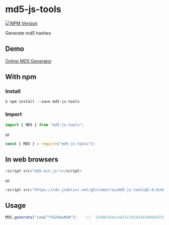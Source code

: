 md5-js-tools
=========

[![NPM Version](http://img.shields.io/npm/v/md5-js-tools.svg?style=flat)](https://www.npmjs.com/package/md5-js-tools)

Generate md5 hashes

## Demo

[Online MD5 Generator](https://www.olrix.net/tools/md5-generator/)

## With npm

### Install

```shell
$ npm install --save md5-js-tools
```

### Import

```javascript
import { MD5 } from "md5-js-tools";
```

or

```javascript
const { MD5 } = require("md5-js-tools");
```

## In web browsers 

```javascript
<script src="md5.min.js"></script>
```

or

```javascript
<script src="https://cdn.jsdelivr.net/gh/simetrio/md5-js-tools@1.0.0/md5.min.js"></script>
```

## Usage

```javascript
MD5.generate("cew&^*542dew#$#");    //  134063d4ece635c28103ab3686dd738b
```